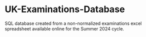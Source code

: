 # UK-Examinations-Database
SQL database created from a non-normalized examinations excel spreadsheet available online for the Summer 2024 cycle.
